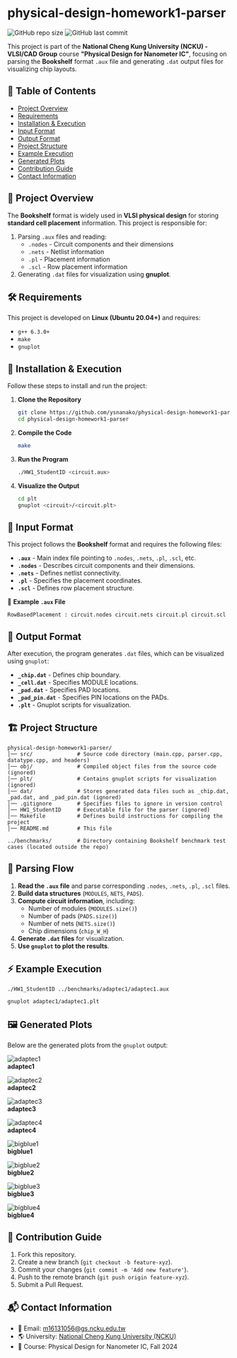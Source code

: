 # physical-design-homework1-parser

![GitHub repo size](https://img.shields.io/github/repo-size/ysnanako/physical-design-homework1-parser)
![GitHub last commit](https://img.shields.io/github/last-commit/ysnanako/physical-design-homework1-parser)

This project is part of the **National Cheng Kung University (NCKU) - VLSI/CAD Group** course **"Physical Design for Nanometer IC"**, focusing on parsing the **Bookshelf** format `.aux` file and generating `.dat` output files for visualizing chip layouts.

## 📖 Table of Contents
- [Project Overview](#project-overview)
- [Requirements](#requirements)
- [Installation & Execution](#installation--execution)
- [Input Format](#input-format)
- [Output Format](#output-format)
- [Project Structure](#project-structure)
- [Example Execution](#example-execution)
- [Generated Plots](#generated-plots)
- [Contribution Guide](#contribution-guide)
- [Contact Information](#contact-information)

## 📝 Project Overview
The **Bookshelf** format is widely used in **VLSI physical design** for storing **standard cell placement** information. This project is responsible for:
1. Parsing `.aux` files and reading:
   - `.nodes` - Circuit components and their dimensions
   - `.nets` - Netlist information
   - `.pl` - Placement information
   - `.scl` - Row placement information
2. Generating `.dat` files for visualization using **gnuplot**.

## 🛠️ Requirements
This project is developed on **Linux (Ubuntu 20.04+)** and requires:
- `g++ 6.3.0+`
- `make`
- `gnuplot`

## 🚀 Installation & Execution
Follow these steps to install and run the project:

1. **Clone the Repository**
   ```bash
   git clone https://github.com/ysnanako/physical-design-homework1-parser.git
   cd physical-design-homework1-parser
   ```

2. **Compile the Code**
   ```bash
   make
   ```

3. **Run the Program**
   ```bash
   ./HW1_StudentID <circuit.aux>
   ```

4. **Visualize the Output**
   ```bash
   cd plt
   gnuplot <circuit>/<circuit.plt>
   ```

## 📂 Input Format
This project follows the **Bookshelf** format and requires the following files:
- **`.aux`** - Main index file pointing to `.nodes`, `.nets`, `.pl`, `.scl`, etc.
- **`.nodes`** - Describes circuit components and their dimensions.
- **`.nets`** - Defines netlist connectivity.
- **`.pl`** - Specifies the placement coordinates.
- **`.scl`** - Defines row placement structure.

📄 **Example `.aux` File**
```
RowBasedPlacement : circuit.nodes circuit.nets circuit.pl circuit.scl
```

## 📄 Output Format
After execution, the program generates `.dat` files, which can be visualized using `gnuplot`:
- **`_chip.dat`** - Defines chip boundary.
- **`_cell.dat`** - Specifies MODULE locations.
- **`_pad.dat`** - Specifies PAD locations.
- **`_pad_pin.dat`** - Specifies PIN locations on the PADs.
- **`.plt`** - Gnuplot scripts for visualization.

## 🏗️ Project Structure
```
physical-design-homework1-parser/
│── src/              # Source code directory (main.cpp, parser.cpp, datatype.cpp, and headers)
│── obj/              # Compiled object files from the source code (ignored)
│── plt/              # Contains gnuplot scripts for visualization (ignored)
│── dat/              # Stores generated data files such as _chip.dat, _pad.dat, and _pad_pin.dat (ignored)
│── .gitignore        # Specifies files to ignore in version control
│── HW1_StudentID     # Executable file for the parser (ignored)
│── Makefile          # Defines build instructions for compiling the project
│── README.md         # This file

../benchmarks/        # Directory containing Bookshelf benchmark test cases (located outside the repo)

```

## 🔹 **Parsing Flow**
1. **Read the `.aux` file** and parse corresponding `.nodes`, `.nets`, `.pl`, `.scl` files.
2. **Build data structures** (`MODULES`, `NETS`, `PADS`).
3. **Compute circuit information**, including:
   - Number of modules (`MODULES.size()`)
   - Number of pads (`PADS.size()`)
   - Number of nets (`NETS.size()`)
   - Chip dimensions (`chip_W_H`)
4. **Generate `.dat` files** for visualization.
5. **Use `gnuplot` to plot the results**.

## ⚡ **Example Execution**
```bash
./HW1_StudentID ../benchmarks/adaptec1/adaptec1.aux
```
```bash
gnuplot adaptec1/adaptec1.plt
```

## 🖼️ Generated Plots
Below are the generated plots from the `gnuplot` output:

![adaptec1](https://github.com/user-attachments/assets/2d4ffa67-2e21-47f1-b1d6-9a91f103cdc1)  
**adaptec1**  
  
![adaptec2](https://github.com/user-attachments/assets/70cbdc6e-2fb9-401d-8715-5a47294a14c1)  
**adaptec2**  
  
![adaptec3](https://github.com/user-attachments/assets/882e6022-5419-4444-8e7a-76bd0a07cc12)  
**adaptec3**  
  
![adaptec4](https://github.com/user-attachments/assets/4f87c502-b1c2-40bb-a855-493b30a9431e)  
**adaptec4**  
  
![bigblue1](https://github.com/user-attachments/assets/8bc000f5-d5ac-458f-b4ca-7bf72233c14c)  
**bigblue1**  
  
![bigblue2](https://github.com/user-attachments/assets/a90f96b3-fd2d-4bb5-baa3-f6fccbc37bf7)  
**bigblue2**  
  
![bigblue3](https://github.com/user-attachments/assets/ec221b17-7e30-48b6-813d-5c1ef692a834)  
**bigblue3**  
  
![bigblue4](https://github.com/user-attachments/assets/a2d2f925-6ef2-4d41-9d02-b3345ccf0a07)  
**bigblue4**  
  

## 🤝 Contribution Guide
1. Fork this repository.
2. Create a new branch (`git checkout -b feature-xyz`).
3. Commit your changes (`git commit -m 'Add new feature'`).
4. Push to the remote branch (`git push origin feature-xyz`).
5. Submit a Pull Request.

## 📬 Contact Information
- 📧 Email: m16131056@gs.ncku.edu.tw
- 🌎 University: [National Cheng Kung University (NCKU)](https://www.ncku.edu.tw)
- 📖 Course: Physical Design for Nanometer IC, Fall 2024
